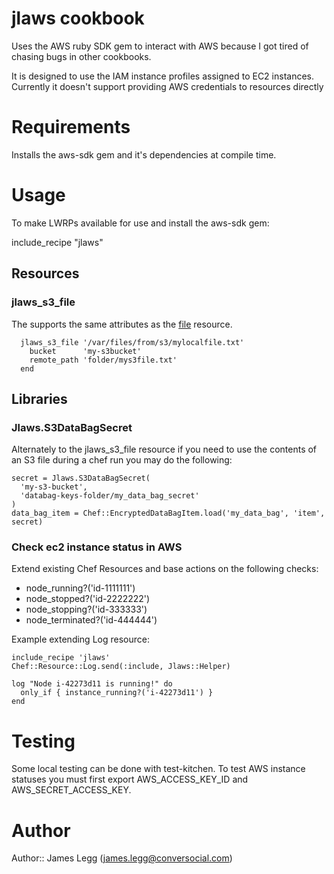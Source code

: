 # jlaws cookbook

Uses the AWS ruby SDK gem to interact with AWS because I got tired of chasing bugs in other cookbooks.

It is designed to use the IAM instance profiles assigned to EC2 instances. Currently it doesn't support
providing AWS credentials to resources directly

# Requirements

Installs the aws-sdk gem and it's dependencies at compile time.

# Usage

To make LWRPs available for use and install the aws-sdk gem:

  include_recipe "jlaws"

## Resources
### jlaws_s3_file

The supports the same attributes as the [file](http://docs.opscode.com/resource_file.html) resource.

```
  jlaws_s3_file '/var/files/from/s3/mylocalfile.txt'
    bucket      'my-s3bucket'
    remote_path 'folder/mys3file.txt'
  end
```

## Libraries
### Jlaws.S3DataBagSecret

Alternately to the jlaws_s3_file resource if you need to use the contents of an
S3 file during a chef run you may do the following:

```
secret = Jlaws.S3DataBagSecret(
  'my-s3-bucket',
  'databag-keys-folder/my_data_bag_secret'
)
data_bag_item = Chef::EncryptedDataBagItem.load('my_data_bag', 'item', secret)
```

### Check ec2 instance status in AWS

Extend existing Chef Resources and base actions on the following checks:
 * node_running?('id-1111111')
 * node_stopped?('id-2222222')
 * node_stopping?('id-333333')
 * node_terminated?('id-444444')

Example extending Log resource:
```
include_recipe 'jlaws'
Chef::Resource::Log.send(:include, Jlaws::Helper)

log "Node i-42273d11 is running!" do
  only_if { instance_running?('i-42273d11') }
end
```

# Testing

Some local testing can be done with test-kitchen. To test AWS instance statuses
you must first export AWS_ACCESS_KEY_ID and AWS_SECRET_ACCESS_KEY.

# Author
Author:: James Legg (<james.legg@conversocial.com>)
